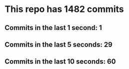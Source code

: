 # This repo has 1482 commits

## Commits in the last 1 second: 1
## Commits in the last 5 seconds: 29
## Commits in the last 10 seconds: 60

